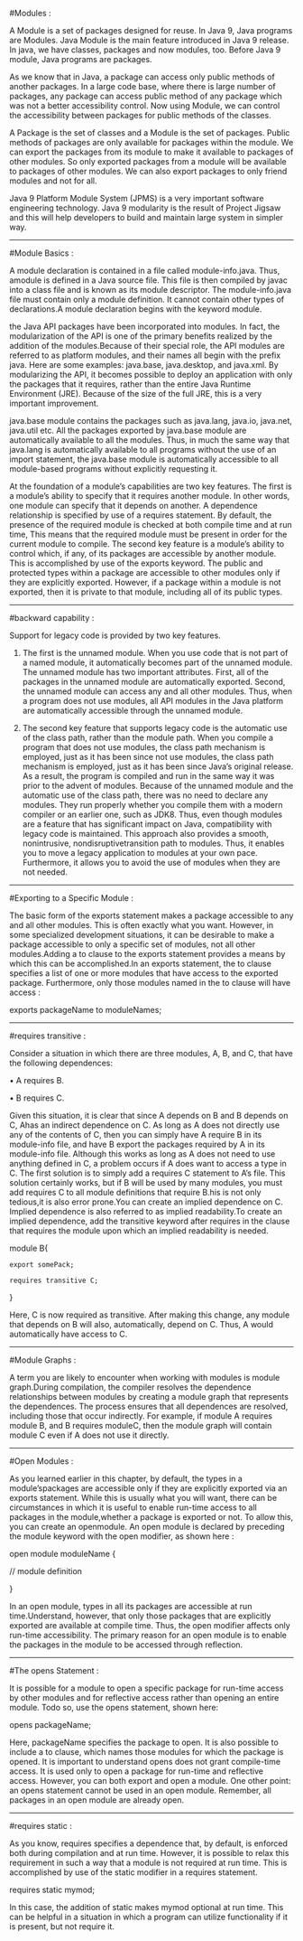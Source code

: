 #Modules : 

A Module is a set of packages designed for reuse. In Java 9, Java programs are Modules. 
Java Module is the main feature introduced in Java 9 release. In java, we have classes, 
packages and now modules, too. Before Java 9 module, Java programs are packages.

As we know that in Java, a package can access only public methods of another packages. 
In a large code base, where there is large number of packages, any package can access public method 
of any package which was not a better accessibility control. Now using Module, we can control 
the accessibility between packages for public methods of the classes.

A Package is the set of classes and a Module is the set of packages. Public methods of 
packages are only available for packages within the module. We can export the packages 
from its module to make it available to packages of other modules. So only exported packages 
from a module will be available to packages of other modules. We can also export packages to 
only friend modules and not for all.

Java 9 Platform Module System (JPMS) is a very important software engineering technology. 
Java 9 modularity is the result of Project Jigsaw and this will help developers to build 
and maintain large system in simpler way.

*******************************************************************************

#Module Basics : 

A module declaration is contained in a file called module-info.java. Thus, 
amodule is defined in a Java source file. This file is then compiled by javac into a class 
file and is known as its module descriptor. The module-info.java file must contain only a 
module definition. It cannot contain other types of declarations.A module declaration 
begins with the keyword module.

the Java API packages have been incorporated into modules. In fact, the modularization of the API is 
one of the primary benefits realized by the addition of the modules.Because of their special role, 
the API modules are referred to as platform modules, and their names all begin with the prefix java. 
Here are some examples: java.base, java.desktop, and java.xml. By modularizing the API, it 
becomes possible to deploy an application with only the packages that it requires, 
rather than the entire Java Runtime Environment (JRE). Because of the size of the full JRE, 
this is a very important improvement.

java.base module contains the packages such as java.lang, java.io, java.net, java.util etc. 
All the packages exported by java.base module are automatically available to all the modules.
Thus, in much the same way that java.lang is automatically available to all programs without 
the use of an import statement, the java.base module is automatically accessible to all 
module-based programs without explicitly requesting it.

At the foundation of a module’s capabilities are two key features. 
The first is a module’s ability to specify that it requires another module. In other words, 
one module can specify that it depends on another. A dependence relationship is specified by use 
of a requires statement. By default, the presence of the required module is checked at both compile time 
and at run time, This means that the required module must be present in order for the current module 
to compile. The second key feature is a module’s ability to control which, if any, 
of its packages are accessible by another module. This is accomplished by use of the exports keyword.
The public and protected types within a package are accessible to other modules only if they 
are explicitly exported. However, if a package within a module is not exported, then it is private 
to that module, including all of its public types.

*******************************************************************************

#backward capability : 

Support for legacy code is provided by two key features. 

1) The first is the unnamed module. When you use code that is not part of a named module, 
it automatically becomes part of the unnamed module. 
The unnamed module has two important attributes. First, all of the packages in the unnamed module 
are automatically exported. Second, the unnamed module can access any and all other modules. 
Thus, when a program does not use modules, all API modules in the Java platform are automatically 
accessible through the unnamed module.

2) The second key feature that supports legacy code is the automatic use of the class path, 
rather than the module path. When you compile a program that does not use modules, 
the class path mechanism is employed, just as it has been since
not use modules, the class path mechanism is employed, just as it has been since Java’s original release. 
As a result, the program is compiled and run in the same way it was prior to the advent of modules.
Because of the unnamed module and the automatic use of the class path, there was no need to declare 
any modules. They run properly whether you compile them with a modern compiler or an earlier one, 
such as JDK8. Thus, even though modules are a feature that has significant impact on Java, 
compatibility with legacy code is maintained. This approach also provides a smooth, 
nonintrusive, nondisruptivetransition path to modules. Thus, it enables you to move a legacy application 
to modules at your own pace. Furthermore, it allows you to avoid the use of modules when they are not needed.

*******************************************************************************

#Exporting to a Specific Module : 

The basic form of the exports statement makes a package accessible to any and all other modules. 
This is often exactly what you want. However, in some specialized development situations, 
it can be desirable to make a package accessible to only a specific set of modules, 
not all other modules.Adding a to clause to the exports statement provides a means by which 
this can be accomplished.In an exports statement, the to clause specifies a list of one or 
more modules that have access to the exported package. Furthermore, only those modules named 
in the to clause will have access : 

exports packageName to moduleNames;

*******************************************************************************

#requires transitive : 

Consider a situation in which there are three modules, A, B, and C, that have the following dependences:

•  A requires B.

•  B requires C.

Given this situation, it is clear that since A depends on B and B depends on C, Ahas an indirect 
dependence on C. As long as A does not directly use any of the contents of C, then you can simply 
have A require B in its module-info file, and have B export the packages required by A in its 
module-info file.
Although this works as long as A does not need to use anything defined in C, a problem occurs 
if A does want to access a type in C. The first solution is to simply add a requires C 
statement to A’s file. This solution certainly works, but if B will be used by many modules, 
you must add requires C to all module definitions that require B.his is not only tedious,it is 
also error prone.You can create an implied dependence on C. Implied dependence is also 
referred to as implied readability.To create an implied dependence, add the transitive keyword 
after requires in the clause that requires the module upon which an implied readability is needed.

module B{

    export somePack;
    
    requires transitive C;
}

Here, C is now required as transitive. After making this change, any module that depends on 
B will also, automatically, depend on C. Thus, A would automatically have access to C.

*******************************************************************************

#Module Graphs : 

A term you are likely to encounter when working with modules is module graph.During compilation, 
the compiler resolves the dependence relationships between modules by creating a module graph 
that represents the dependences. The process ensures that all dependences are resolved, 
including those that occur indirectly. For example, if module A requires module B, and B requires 
moduleC, then the module graph will contain module C even if A does not use it directly.

*******************************************************************************

#Open Modules : 

As you learned earlier in this chapter, by default, the types in a module’spackages are accessible 
only if they are explicitly exported via an exports statement. While this is usually what you will 
want, there can be circumstances in which it is useful to enable run-time access to all packages 
in the module,whether a package is exported or not. To allow this, you can create an openmodule. 
An open module is declared by preceding the module keyword with the open modifier, as shown here :

open module moduleName { 

// module definition

}

In an open module, types in all its packages are accessible at run time.Understand, however, 
that only those packages that are explicitly exported are available at compile time. Thus, 
the open modifier affects only run-time accessibility. The primary reason for an open module 
is to enable the packages in the module to be accessed through reflection.

*******************************************************************************

#The opens Statement : 

It is possible for a module to open a specific package for run-time access by other 
modules and for reflective access rather than opening an entire module. Todo so, 
use the opens statement, shown here:

opens packageName;

Here, packageName specifies the package to open. It is also possible to include a to clause, 
which names those modules for which the package is opened. It is important to understand 
opens does not grant compile-time access. It is used only to open a package for run-time and 
reflective access. However, you can both export and open a module. 
One other point: an opens statement cannot
be used in an open module. Remember, all packages in an open module are already open.

*******************************************************************************

#requires static : 

As you know, requires specifies a dependence that, by default, is enforced both during 
compilation and at run time. However, it is possible to relax this requirement in such 
a way that a module is not required at run time. This is accomplished by use of the static 
modifier in a requires statement.

requires static mymod;

In this case, the addition of static makes mymod optional at run time. This can be helpful 
in a situation in which a program can utilize functionality if it is present, 
but not require it.


